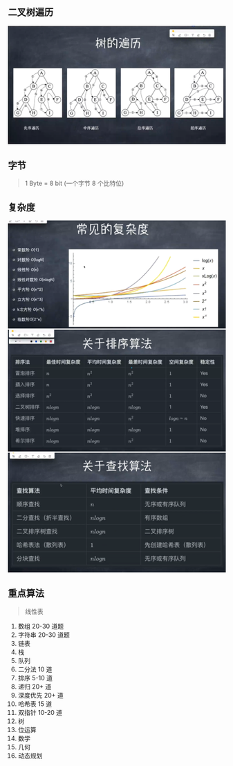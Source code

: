 ## 二叉树遍历

![image](/img/suanfa1.png)

## 字节

> 1 Byte = 8 bit (一个字节 8 个比特位)

## 复杂度

![image](/img/suanfa2.png)
![image](/img/suanfa3.png)
![image](/img/suanfa4.png)

## 重点算法

> 线性表

1. 数组 20-30 道题
2. 字符串 20-30 道题
3. 链表
4. 栈
5. 队列
6. 二分法 10 道
7. 排序 5-10 道
8. 递归 20+ 道
9. 深度优先 20+ 道
10. 哈希表 15 道
11. 双指针 10-20 道
12. 树
13. 位运算
14. 数学
15. 几何
16. 动态规划
